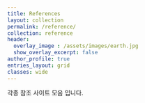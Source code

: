 ```yaml
---
title: References
layout: collection
permalink: /reference/
collection: reference
header:
  overlay_image : /assets/images/earth.jpg
  show_overlay_excerpt: false
author_profile: true
entries_layout: grid
classes: wide
---
```


각종 참조 사이트 모음 입니다.
